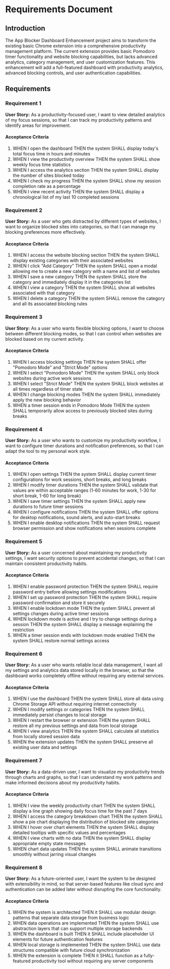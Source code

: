 # Requirements Document

## Introduction

The App Blocker Dashboard Enhancement project aims to transform the existing basic Chrome extension into a comprehensive productivity management platform. The current extension provides basic Pomodoro timer functionality and website blocking capabilities, but lacks advanced analytics, category management, and user customization features. This enhancement will add a full-featured dashboard with productivity analytics, advanced blocking controls, and user authentication capabilities.

## Requirements

### Requirement 1

**User Story:** As a productivity-focused user, I want to view detailed analytics of my focus sessions, so that I can track my productivity patterns and identify areas for improvement.

#### Acceptance Criteria

1. WHEN I open the dashboard THEN the system SHALL display today's total focus time in hours and minutes
2. WHEN I view the productivity overview THEN the system SHALL show weekly focus time statistics
3. WHEN I access the analytics section THEN the system SHALL display the number of sites blocked today
4. WHEN I check my progress THEN the system SHALL show my session completion rate as a percentage
5. WHEN I view recent activity THEN the system SHALL display a chronological list of my last 10 completed sessions

### Requirement 2

**User Story:** As a user who gets distracted by different types of websites, I want to organize blocked sites into categories, so that I can manage my blocking preferences more effectively.

#### Acceptance Criteria

1. WHEN I access the website blocking section THEN the system SHALL display existing categories with their associated websites
2. WHEN I click "Add Category" THEN the system SHALL open a modal allowing me to create a new category with a name and list of websites
3. WHEN I save a new category THEN the system SHALL store the category and immediately display it in the categories list
4. WHEN I view a category THEN the system SHALL show all websites associated with that category
5. WHEN I delete a category THEN the system SHALL remove the category and all its associated blocking rules

### Requirement 3

**User Story:** As a user who wants flexible blocking options, I want to choose between different blocking modes, so that I can control when websites are blocked based on my current activity.

#### Acceptance Criteria

1. WHEN I access blocking settings THEN the system SHALL offer "Pomodoro Mode" and "Strict Mode" options
2. WHEN I select "Pomodoro Mode" THEN the system SHALL only block websites during active work sessions
3. WHEN I select "Strict Mode" THEN the system SHALL block websites at all times regardless of timer state
4. WHEN I change blocking modes THEN the system SHALL immediately apply the new blocking behavior
5. WHEN a timer session ends in Pomodoro Mode THEN the system SHALL temporarily allow access to previously blocked sites during breaks

### Requirement 4

**User Story:** As a user who wants to customize my productivity workflow, I want to configure timer durations and notification preferences, so that I can adapt the tool to my personal work style.

#### Acceptance Criteria

1. WHEN I open settings THEN the system SHALL display current timer configurations for work sessions, short breaks, and long breaks
2. WHEN I modify timer durations THEN the system SHALL validate that values are within acceptable ranges (1-60 minutes for work, 1-30 for short break, 1-60 for long break)
3. WHEN I save timer settings THEN the system SHALL apply new durations to future timer sessions
4. WHEN I configure notifications THEN the system SHALL offer options for desktop notifications, sound alerts, and auto-start breaks
5. WHEN I enable desktop notifications THEN the system SHALL request browser permission and show notifications when sessions complete

### Requirement 5

**User Story:** As a user concerned about maintaining my productivity settings, I want security options to prevent accidental changes, so that I can maintain consistent productivity habits.

#### Acceptance Criteria

1. WHEN I enable password protection THEN the system SHALL require password entry before allowing settings modifications
2. WHEN I set up password protection THEN the system SHALL require password confirmation and store it securely
3. WHEN I enable lockdown mode THEN the system SHALL prevent all settings changes during active timer sessions
4. WHEN lockdown mode is active and I try to change settings during a session THEN the system SHALL display a message explaining the restriction
5. WHEN a timer session ends with lockdown mode enabled THEN the system SHALL restore normal settings access

### Requirement 6

**User Story:** As a user who wants reliable local data management, I want all my settings and analytics data stored locally in the browser, so that the dashboard works completely offline without requiring any external services.

#### Acceptance Criteria

1. WHEN I use the dashboard THEN the system SHALL store all data using Chrome Storage API without requiring internet connectivity
2. WHEN I modify settings or categories THEN the system SHALL immediately persist changes to local storage
3. WHEN I restart the browser or extension THEN the system SHALL restore all my previous settings and data from local storage
4. WHEN I view analytics THEN the system SHALL calculate all statistics from locally stored session data
5. WHEN the extension updates THEN the system SHALL preserve all existing user data and settings

### Requirement 7

**User Story:** As a data-driven user, I want to visualize my productivity trends through charts and graphs, so that I can understand my work patterns and make informed decisions about my productivity habits.

#### Acceptance Criteria

1. WHEN I view the weekly productivity chart THEN the system SHALL display a line graph showing daily focus time for the past 7 days
2. WHEN I access the category breakdown chart THEN the system SHALL show a pie chart displaying the distribution of blocked site categories
3. WHEN I hover over chart elements THEN the system SHALL display detailed tooltips with specific values and percentages
4. WHEN I view charts with no data THEN the system SHALL display appropriate empty state messages
5. WHEN chart data updates THEN the system SHALL animate transitions smoothly without jarring visual changes

### Requirement 8

**User Story:** As a future-oriented user, I want the system to be designed with extensibility in mind, so that server-based features like cloud sync and authentication can be added later without disrupting the core functionality.

#### Acceptance Criteria

1. WHEN the system is architected THEN it SHALL use modular design patterns that separate data storage from business logic
2. WHEN data operations are implemented THEN the system SHALL use abstraction layers that can support multiple storage backends
3. WHEN the dashboard is built THEN it SHALL include placeholder UI elements for future authentication features
4. WHEN local storage is implemented THEN the system SHALL use data structures compatible with future cloud synchronization
5. WHEN the extension is complete THEN it SHALL function as a fully-featured productivity tool without requiring any server components
